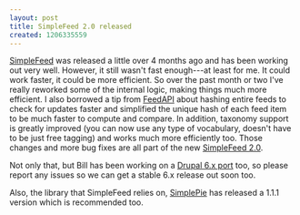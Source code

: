 ```yaml
--- 
layout: post
title: SimpleFeed 2.0 released
created: 1206335559
---
```

<a href="http://drupal.org/project/simplefeed">SimpleFeed</a> was released a little over 4 months ago and has been working out very well. However, it still wasn't fast enough---at least for me. It could work faster, it could be more efficient. So over the past month or two I've really reworked some of the internal logic, making things much more efficient. I also borrowed a tip from <a href="http://drupal.org/project/feedapi">FeedAPI</a> about hashing entire feeds to check for updates faster and simplified the unique hash of each feed item to be much faster to compute and compare. In addition, taxonomy support is greatly improved (you can now use any type of vocabulary, doesn't have to be just free tagging) and works much more efficiently too. Those changes and more bug fixes are all part of the new <a href="http://drupal.org/node/237960">SimpleFeed 2.0</a>.

Not only that, but Bill has been working on a <a href="http://drupal.org/node/224056">Drupal 6.x port</a> too, so please report any issues so we can get a stable 6.x release out soon too.

Also, the library that SimpleFeed relies on, <a href="http://simplepie.org/downloads/">SimplePie</a> has released a 1.1.1 version which is recommended too.
